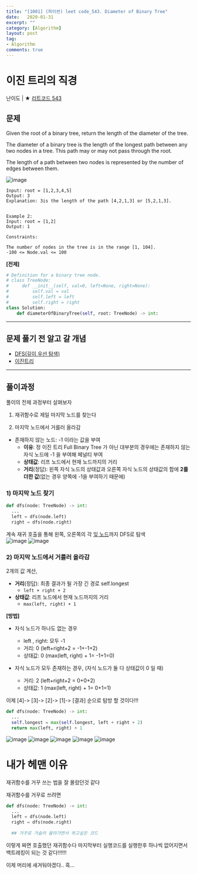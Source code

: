 ```yaml
---
title: "[1001] (파이썬) leet code_543. Diameter of Binary Tree"
date:   2020-01-31
excerpt: ""
category: [Algorithm]
layout: post
tag:
- Algorithm
comments: true
---
```



# 이진 트리의 직경
난이도 | ★
[리트코드 543](https://leetcode.com/problems/diameter-of-binary-tree/)   

## 문제  
Given the root of a binary tree, return the length of the diameter of the tree.

The diameter of a binary tree is the length of the longest path between any two nodes in a tree. This path may or may not pass through the root.

The length of a path between two nodes is represented by the number of edges between them.

![image](https://user-images.githubusercontent.com/76824611/123269281-c92db480-d539-11eb-9de0-f303aae8ead0.png)

```
Input: root = [1,2,3,4,5]
Output: 3
Explanation: 3is the length of the path [4,2,1,3] or [5,2,1,3].


Example 2:
Input: root = [1,2]
Output: 1
``` 
```
Constraints:

The number of nodes in the tree is in the range [1, 104].
-100 <= Node.val <= 100
```


**[전제]**   
```python
# Definition for a binary tree node.
# class TreeNode:
#     def __init__(self, val=0, left=None, right=None):
#         self.val = val
#         self.left = left
#         self.right = right
class Solution:
    def diameterOfBinaryTree(self, root: TreeNode) -> int:
```


----


## 문제 풀기 전 알고 갈 개념
* [DFS(깊이 우선 탐색)](https://yerimoh.github.io/Algo020/#%EA%B9%8A%EC%9D%B4-%EC%9A%B0%EC%84%A0-%ED%83%90%EC%83%89depth-first-search--dfs)     
* [이진트리](https://yerimoh.github.io/Algo023/)




----


## 풀이과정

풀이의 전체 과정부터 살펴보자    

1) 재귀함수로 제일 마지막 노드를 찾는다      

2) 마지막 노드에서 거를러 올라감       
* 존재하지 않는 노드: -1 이라는 값을 부여       
   * **이유**: 정 이진 트리 Full Binary Tree 가 아닌 대부분의 경우에는 존재하지 않는 자식 노드에 -1 을 부여해 페널티 부여       
   * **상태값**: 리프 노드에서 현재 노드까지의 거리        
   * **거리**(정답): 왼쪽 자식 노드의 상태값과 오른쪽 자식 노드의 상태값의 합에 **2를 더한 값**(없는 경우 양쪽에 -1을 부여하기 때문에)  


### 1) 마지막 노드 찾기

```python
def dfs(node: TreeNode) -> int:
  ...
  left = dfs(node.left) 
  right = dfs(node.right)
```
계속 재귀 호출을 통해 왼쪽, 오른쪽의 각 [잎 노드](https://yerimoh.github.io/Algo022/#%ED%8A%B8%EB%A6%AC%EC%9D%98-%EA%B8%B0%EB%B3%B8-%EA%B0%9C%EB%85%90)까지 DFS로 탐색    
![image](https://user-images.githubusercontent.com/76824611/123290381-30ecfb00-d54c-11eb-8ce7-2e4c978102f8.png)
![image](https://user-images.githubusercontent.com/76824611/123290390-32b6be80-d54c-11eb-9fcc-b9a1ec161f30.png)




### 2) 마지막 노드에서 거를러 올라감   

2개의 값 계산,   
* **거리**(정답): 최종 결과가 될 가장 긴 경로 self.longest     
  * ```left + right + 2```  
* **상태값**: 리프 노드에서 현재 노드까지의 거리
  * ```max(left, right) + 1```    

**[방법]**   
* 자식 노드가 하나도 없는 경우
  * left , right: 모두 -1      
  * 거리: 0  (left+right+2 = -1+-1+2)      
  * 상태값: 0 (max(left, right) + 1= -1+1=0)    

* 자식 노드가 모두 존재하는 경우, (자식 노드가 둘 다 상태값이 0 일 때)     
  * 거리: 2 (left+right+2 = 0+0+2)  
  * 상태값: 1 (max(left, right) + 1= 0+1=1)     

이제 [4]-> [3]-> [2]-> [1]-> [결과] 순으로 탐방 할 것이다!!!     

```python
def dfs(node: TreeNode) -> int:
  ...
  self.longest = max(self.longest, left + right + 2) 
  return max(left, right) + 1
```
![image](https://user-images.githubusercontent.com/76824611/123291295-f0da4800-d54c-11eb-8e05-89245975f731.png)
![image](https://user-images.githubusercontent.com/76824611/123291311-f33ca200-d54c-11eb-9a66-9a3188ebb17e.png)
![image](https://user-images.githubusercontent.com/76824611/123291328-f6379280-d54c-11eb-98ed-9d2c38b3231b.png)
![image](https://user-images.githubusercontent.com/76824611/123291340-f899ec80-d54c-11eb-9b3a-b9a1adf9dac4.png)
![image](https://user-images.githubusercontent.com/76824611/123291360-fc2d7380-d54c-11eb-9041-e99a54cda154.png)







# 내가 헤맨 이유

재귀함수를 거꾸 쓰는 법을 잘 몰랐던것 같다     

재귀함수를 거꾸로 쓰려면

```python
def dfs(node: TreeNode) -> int:
  ...
  left = dfs(node.left) 
  right = dfs(node.right)
  
  ## 거꾸로 거슬러 올라가면서 하고싶은 코드
```

이렇게 짜면 호출했던 재귀함수다 마지막부터 실행코드를 실행한후 하나씩 없어지면서 백트레킹이 되는 것 같다!!!!!!

이제 머리에 새겨둬야겠다.. 흑...











